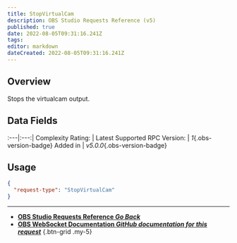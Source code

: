 ```yaml
---
title: StopVirtualCam
description: OBS Studio Requests Reference (v5)
published: true
date: 2022-08-05T09:31:16.241Z
tags: 
editor: markdown
dateCreated: 2022-08-05T09:31:16.241Z
---
```


## Overview
Stops the virtualcam output.

## Data Fields
:---|:---:|
Complexity Rating: | <span class="stars stars--1"></span>
Latest Supported RPC Version: | *1*{.obs-version-badge}
Added in | *v5.0.0*{.obs-version-badge}

## Usage
```json
{
  "request-type": "StopVirtualCam"
}
```

---

- [<i class="mdi mdi-chevron-left"></i>**OBS Studio Requests Reference *Go Back***](/en/Broadcasters/OBS/Requests)
- [<i class="mdi mdi-github"></i> **OBS WebSocket Documentation *GitHub documentation for this request***](https://github.com/obsproject/obs-websocket/blob/master/docs/generated/protocol.md#stopvirtualcam)
{.btn-grid .my-5}